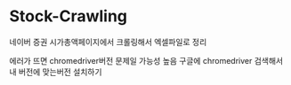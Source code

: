 # Stock-Crawling
네이버 증권 시가총액페이지에서 크롤링해서 엑셀파일로 정리
 
에러가 뜨면 chromedriver버전 문제일 가능성 높음
구글에 chromedriver 검색해서 내 버전에 맞는버전 설치하기

